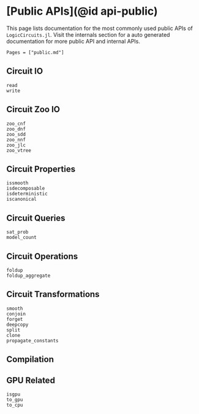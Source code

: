 # [Public APIs](@id api-public)

This page lists documentation for the most commonly used public APIs of `LogicCircuits.jl`. Visit the internals section for a auto generated documentation for more public API and internal APIs.

```@contents
Pages = ["public.md"]
```

## Circuit IO

```@docs
read
write
```

## Circuit Zoo IO

```@docs
zoo_cnf
zoo_dnf
zoo_sdd
zoo_nnf
zoo_jlc
zoo_vtree
```

## Circuit Properties

```@docs
issmooth
isdecomposable
isdeterministic
iscanonical
```

## Circuit Queries

```@docs
sat_prob
model_count
```

## Circuit Operations

```@docs
foldup
foldup_aggregate
```

## Circuit Transformations

```@docs
smooth
conjoin
forget
deepcopy
split
clone
propagate_constants
```

## Compilation

## GPU Related

```@docs
isgpu
to_gpu
to_cpu
```
